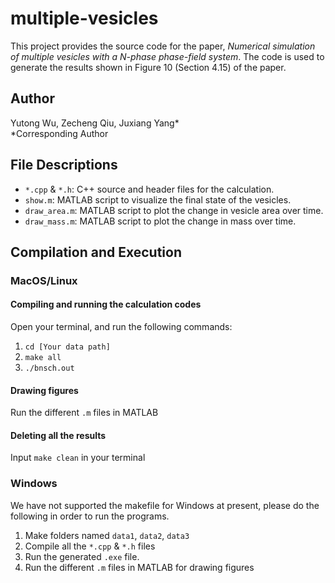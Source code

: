 # multiple-vesicles
This project provides the source code for the paper, *Numerical simulation of multiple vesicles with a N-phase phase-field system*. The code is used to generate the results shown in Figure 10 (Section 4.15) of the paper.

## Author
Yutong Wu, Zecheng Qiu, Juxiang Yang* \
\*Corresponding Author

## File Descriptions
* `*.cpp` & `*.h`: C++ source and header files for the calculation.
* `show.m`: MATLAB script to visualize the final state of the vesicles.
* `draw_area.m`:  MATLAB script to plot the change in vesicle area over time.
* `draw_mass.m`: MATLAB script to plot the change in mass over time.

## Compilation and Execution
### MacOS/Linux

#### Compiling and running the calculation codes
Open your terminal, and run the following commands:
1. `cd [Your data path]`
2. `make all`
3. `./bnsch.out`

#### Drawing figures
Run the different `.m` files in MATLAB

#### Deleting all the results
Input `make clean` in your terminal

### Windows
We have not supported the makefile for Windows at present, please do the following in order to run the programs.
1. Make folders named `data1`, `data2`, `data3`
2. Compile all the `*.cpp` & `*.h` files
3. Run the generated `.exe` file.
4. Run the different `.m` files in MATLAB for drawing figures

